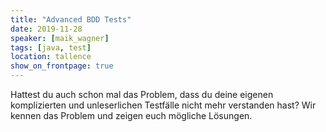 ```yaml
---
title: "Advanced BDD Tests"
date: 2019-11-28
speaker: [maik_wagner]
tags: [java, test]
location: tallence
show_on_frontpage: true
---
```


Hattest du auch schon mal das Problem, dass du deine eigenen komplizierten und unleserlichen Testfälle nicht mehr verstanden hast? Wir kennen das Problem und zeigen euch mögliche Lösungen.

